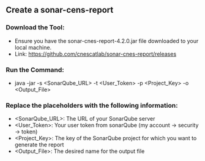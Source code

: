 

## Create a sonar-cens-report 

### Download the Tool:
- Ensure you have the sonar-cnes-report-4.2.0.jar file downloaded to your local machine.
- Link: https://github.com/cnescatlab/sonar-cnes-report/releases

### Run the Command:

- java -jar <path of jar file> -s <SonarQube_URL> -t <User_Token> -p <Project_Key> -o <Output_File>

### Replace the placeholders with the following information:
- <SonarQube_URL>: The URL of your SonarQube server 
- <User_Token>: Your user token from sonarQube (my account -> security -> token)
- <Project_Key>: The key of the SonarQube project for which you want to generate the report 
- <Output_File>: The desired name for the output file 

